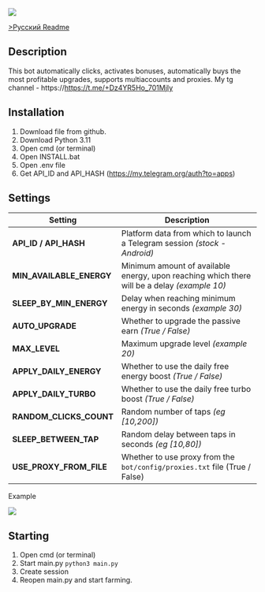 <img src="https://i.imgur.com/g3AtZrx.png"> 

[>Русский Readme](README.md)
## Description
This bot automatically clicks, activates bonuses, automatically buys the most profitable upgrades, supports multiaccounts and proxies.
My tg channel - https://https://t.me/+Dz4YR5Ho_701MjIy

## Installation
1. Download file from github.
2. Download Python 3.11
3. Open cmd (or terminal)
4. Open INSTALL.bat
5. Open .env file 
6. Get API_ID and API_HASH (https://my.telegram.org/auth?to=apps)

## Settings
| Setting                  | Description                                                                                  |
|--------------------------|------------------------------------------------------------------------------------------    |
| **API_ID / API_HASH**    | Platform data from which to launch a Telegram session _(stock - Android)_                    |
| **MIN_AVAILABLE_ENERGY** | Minimum amount of available energy, upon reaching which there will be a delay _(example 10)_ |
| **SLEEP_BY_MIN_ENERGY**  | Delay when reaching minimum energy in seconds _(example 30)_                                 |
| **AUTO_UPGRADE**         | Whether to upgrade the passive earn _(True / False)_                                         |
| **MAX_LEVEL**            | Maximum upgrade level _(example 20)_                                                         |
| **APPLY_DAILY_ENERGY**   | Whether to use the daily free energy boost _(True / False)_                                  |
| **APPLY_DAILY_TURBO**    | Whether to use the daily free turbo boost _(True / False)_                                   |
| **RANDOM_CLICKS_COUNT**  | Random number of taps _(eg [10,200])_                                                        |
| **SLEEP_BETWEEN_TAP**    | Random delay between taps in seconds _(eg [10,80])_                                          |
| **USE_PROXY_FROM_FILE**  | Whether to use proxy from the `bot/config/proxies.txt` file (True / False)                   |

Example

<img src="https://i.imgur.com/Aw7jNhJ.png">

## Starting
1. Open cmd (or terminal)
2. Start main.py ```python3 main.py```
3. Create session
4. Reopen main.py and start farming.

